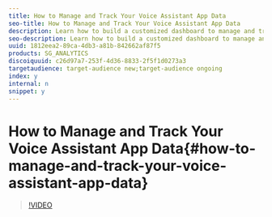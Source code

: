 ```yaml
---
title: How to Manage and Track Your Voice Assistant App Data
seo-title: How to Manage and Track Your Voice Assistant App Data
description: Learn how to build a customized dashboard to manage and track performance of your voice assistant app in an easy, flexible, intuitive and visual way. 
seo-description: Learn how to build a customized dashboard to manage and track performance of your voice assistant app in an easy, flexible, intuitive and visual way. 
uuid: 1812eea2-89ca-4db3-a81b-842662af87f5
products: SG_ANALYTICS
discoiquuid: c26d97a7-253f-4d36-8833-2f5f1d0273a3
targetaudience: target-audience new;target-audience ongoing
index: y
internal: n
snippet: y
---
```


# How to Manage and Track Your Voice Assistant App Data{#how-to-manage-and-track-your-voice-assistant-app-data}

>[!VIDEO](https://video.tv.adobe.com/v/27224/?quality=9)


